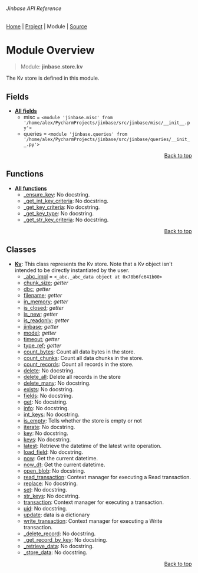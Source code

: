###### Jinbase API Reference
[Home](/docs/api/README.md) | [Project](/README.md) | Module | [Source](/src/jinbase/store/kv.py)

# Module Overview
> Module: **jinbase.store.kv**

The Kv store is defined in this module.

## Fields
- [**All fields**](/docs/api/modules/jinbase/store/kv/fields.md)
    - misc = `<module 'jinbase.misc' from '/home/alex/PycharmProjects/jinbase/src/jinbase/misc/__init__.py'>`
    - queries = `<module 'jinbase.queries' from '/home/alex/PycharmProjects/jinbase/src/jinbase/queries/__init__.py'>`

<p align="right"><a href="#jinbase-api-reference">Back to top</a></p>

## Functions
- [**All functions**](/docs/api/modules/jinbase/store/kv/funcs.md)
    - [\_ensure\_key](/docs/api/modules/jinbase/store/kv/funcs.md#_ensure_key): No docstring.
    - [\_get\_int\_key\_criteria](/docs/api/modules/jinbase/store/kv/funcs.md#_get_int_key_criteria): No docstring.
    - [\_get\_key\_criteria](/docs/api/modules/jinbase/store/kv/funcs.md#_get_key_criteria): No docstring.
    - [\_get\_key\_type](/docs/api/modules/jinbase/store/kv/funcs.md#_get_key_type): No docstring.
    - [\_get\_str\_key\_criteria](/docs/api/modules/jinbase/store/kv/funcs.md#_get_str_key_criteria): No docstring.

<p align="right"><a href="#jinbase-api-reference">Back to top</a></p>

## Classes
- [**Kv**](/docs/api/modules/jinbase/store/kv/class-Kv.md): This class represents the Kv store. Note that a Kv object isn't intended to be directly instantiated by the user.
    - [\_abc\_impl](/docs/api/modules/jinbase/store/kv/class-Kv.md#fields-table) = `<_abc._abc_data object at 0x78b6fc641b00>`
    - [chunk\_size](/docs/api/modules/jinbase/store/kv/class-Kv.md#properties-table); _getter_
    - [dbc](/docs/api/modules/jinbase/store/kv/class-Kv.md#properties-table); _getter_
    - [filename](/docs/api/modules/jinbase/store/kv/class-Kv.md#properties-table); _getter_
    - [in\_memory](/docs/api/modules/jinbase/store/kv/class-Kv.md#properties-table); _getter_
    - [is\_closed](/docs/api/modules/jinbase/store/kv/class-Kv.md#properties-table); _getter_
    - [is\_new](/docs/api/modules/jinbase/store/kv/class-Kv.md#properties-table); _getter_
    - [is\_readonly](/docs/api/modules/jinbase/store/kv/class-Kv.md#properties-table); _getter_
    - [jinbase](/docs/api/modules/jinbase/store/kv/class-Kv.md#properties-table); _getter_
    - [model](/docs/api/modules/jinbase/store/kv/class-Kv.md#properties-table); _getter_
    - [timeout](/docs/api/modules/jinbase/store/kv/class-Kv.md#properties-table); _getter_
    - [type\_ref](/docs/api/modules/jinbase/store/kv/class-Kv.md#properties-table); _getter_
    - [count\_bytes](/docs/api/modules/jinbase/store/kv/class-Kv.md#count_bytes): Count all data bytes in the store.
    - [count\_chunks](/docs/api/modules/jinbase/store/kv/class-Kv.md#count_chunks): Count all data chunks in the store.
    - [count\_records](/docs/api/modules/jinbase/store/kv/class-Kv.md#count_records): Count all records in the store.
    - [delete](/docs/api/modules/jinbase/store/kv/class-Kv.md#delete): No docstring.
    - [delete\_all](/docs/api/modules/jinbase/store/kv/class-Kv.md#delete_all): Delete all records in the store
    - [delete\_many](/docs/api/modules/jinbase/store/kv/class-Kv.md#delete_many): No docstring.
    - [exists](/docs/api/modules/jinbase/store/kv/class-Kv.md#exists): No docstring.
    - [fields](/docs/api/modules/jinbase/store/kv/class-Kv.md#fields): No docstring.
    - [get](/docs/api/modules/jinbase/store/kv/class-Kv.md#get): No docstring.
    - [info](/docs/api/modules/jinbase/store/kv/class-Kv.md#info): No docstring.
    - [int\_keys](/docs/api/modules/jinbase/store/kv/class-Kv.md#int_keys): No docstring.
    - [is\_empty](/docs/api/modules/jinbase/store/kv/class-Kv.md#is_empty): Tells whether the store is empty or not
    - [iterate](/docs/api/modules/jinbase/store/kv/class-Kv.md#iterate): No docstring.
    - [key](/docs/api/modules/jinbase/store/kv/class-Kv.md#key): No docstring.
    - [keys](/docs/api/modules/jinbase/store/kv/class-Kv.md#keys): No docstring.
    - [latest](/docs/api/modules/jinbase/store/kv/class-Kv.md#latest): Retrieve the datetime of the latest write operation.
    - [load\_field](/docs/api/modules/jinbase/store/kv/class-Kv.md#load_field): No docstring.
    - [now](/docs/api/modules/jinbase/store/kv/class-Kv.md#now): Get the current datetime.
    - [now\_dt](/docs/api/modules/jinbase/store/kv/class-Kv.md#now_dt): Get the current datetime.
    - [open\_blob](/docs/api/modules/jinbase/store/kv/class-Kv.md#open_blob): No docstring.
    - [read\_transaction](/docs/api/modules/jinbase/store/kv/class-Kv.md#read_transaction): Context manager for executing a Read transaction.
    - [replace](/docs/api/modules/jinbase/store/kv/class-Kv.md#replace): No docstring.
    - [set](/docs/api/modules/jinbase/store/kv/class-Kv.md#set): No docstring.
    - [str\_keys](/docs/api/modules/jinbase/store/kv/class-Kv.md#str_keys): No docstring.
    - [transaction](/docs/api/modules/jinbase/store/kv/class-Kv.md#transaction): Context manager for executing a transaction.
    - [uid](/docs/api/modules/jinbase/store/kv/class-Kv.md#uid): No docstring.
    - [update](/docs/api/modules/jinbase/store/kv/class-Kv.md#update): data is a dictionary
    - [write\_transaction](/docs/api/modules/jinbase/store/kv/class-Kv.md#write_transaction): Context manager for executing a Write transaction.
    - [\_delete\_record](/docs/api/modules/jinbase/store/kv/class-Kv.md#_delete_record): No docstring.
    - [\_get\_record\_by\_key](/docs/api/modules/jinbase/store/kv/class-Kv.md#_get_record_by_key): No docstring.
    - [\_retrieve\_data](/docs/api/modules/jinbase/store/kv/class-Kv.md#_retrieve_data): No docstring.
    - [\_store\_data](/docs/api/modules/jinbase/store/kv/class-Kv.md#_store_data): No docstring.

<p align="right"><a href="#jinbase-api-reference">Back to top</a></p>
